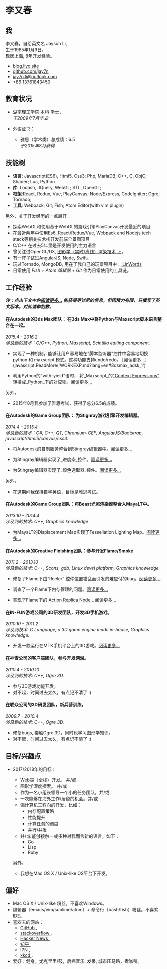# 李又春

## 我
李又春，自给英文名 Jayson Li,  
生于1985年1月9日，  
现居上海,
8年开发经验。

* <a href="http://blog.liyo.site" target="_blank" __> blog.liyo.site </a>
* <a href="http://github.com/jay7n" target="_blank" __> github.com/jay7n </a>
* <a href="email:jay7n.li@outlook.com"> jay7n.li@outlook.com </a>
* <a href="tel:+8613761843450"> +86 13761843450 </a>


## 教育状况
* 湖南理工学院  本科 学士，  
  _于2009年7月毕业_

* 外语证书：
    * 雅思（学术类）总成绩：6.5  
      _于2015年8月获得_


## 技能树
* __语言__: Javascript(ES6), Html5, Css3; Php, MariaDB; C++, C, ObjC; Shader; Lua, Python
* __库__: Lodash, JQuery, WebGL; STL, OpenGL;
* __框架__:React, Redux, Vue, PlayCanvas; Node/Express, CodeIgniter; Ogre; Tornado;
* __工具__: Webpack; Git; Fish; Atom Editor(with vim plugin)

另外，关于开发经历的一点展开：

* 探索WebGL和使用基于WebGL的游戏引擎PlayCanvas开发最近的项目
* 在最近两年中使用Es6, React/Redux/Vue, Webpack and Nodejs tech stack等相关技术栈开发前端全景图项目
* C/C++ 在过去5年里是开发使用的主力语言
* 曾关注过OpenGL/DX, <a href="http://www.cnblogs.com/lookof/category/220911.html" target="_blank" __> 图形学（实时/离线）渲染技术  </a>上。
* 有一阵子试过AngularJS, Node, Swift。
* 玩过Tornado, MongoDB, 用在了我自己的玩票项目中：<a href="https://github.com/jay7n/LinWords" target="_blank" __> LinWords </a>
* 日常使用 _Fish + Atom 编辑器 + Git_ 作为日常使用的工具链。


## 工作经验
___注：点击下文中的[阅读更多...](./) 能获得更详尽的信息，但因精力有限，只撰写了英文版本。对此诚挚抱歉。___

#### 在Autodesk的3ds Max团队： 在3ds Max中将Python与Maxscript脚本语言整合在一起。
_2015.4 - 2016.2_  
_涉及到的技术：C/C++, Python, Maxscript, Scintilla editing component._

* 实现了一种机制，能够让用户容易地在"脚本监听器"控件中容易地切换 python 和 maxscript 模式。这种功能支持undo/redo。
[阅读更多...](javascript:ReadMore('WORKEXP.md?lang=en#3dsmax_adsk_1')

* 利用Python的"with-yield"语句， 将_Maxscript_的["Context Expressions"](http://help.autodesk.com/view/3DSMAX/2016/ENU/?guid=__files_GUID_E672728A_EE15_4197_9EDD_487781167B01_htm) 转换成_Python_下的对应物。[阅读更多...](javascript:ReadMore('WORKEXP.md?lang=en#3dsmax_adsk_2'))

另外，

* 2015年8月我参加了雅思考试，获得了总分6.5的成绩。

#### 在Autodesk的Game Group团队： 为Stignray游戏引擎开发编辑器。
_2014.4 - 2015.4_  
_涉及到的技术：C#, C++, QT, Chromium-CEF, AngularJS/Bootstrap, javascript/html5/canvas/css3._

* 将Autodesk的自制服务整合到Stingray编辑器中。[阅读更多...](javascript:ReadMore('WORKEXP.md?lang=en#stingray_adsk_1'))

* 为Stingray编辑器实现了_进度条_控件。[阅读更多...](javascript:ReadMore('WORKEXP.md?lang=en#stingray_adsk_2'))

* 为Stingray编辑器实现了_颜色选取器_控件。[阅读更多...](javascript:ReadMore('WORKEXP.md?lang=en#stingray_adsk_3'))

另外，

* 在这期间我保持自学英语，目标是雅思考试。

#### 在Autodesk的Game Group团队：将Beast光照渲染器整合入MayaLT中。
_2013.10 - 2014.4_  
_涉及到的技术: C++, Graphics knowledge_

* 为MayaLT的Displacement Map实现了Tessellation Lighting Map。[阅读更多...](javascript:ReadMore('WORKEXP.md?lang=en#beast_adsk'))

#### 在Autodesk的Creative Finishing团队：参与开发Flame/Smoke
_2011.2 - 2013.10_  
_涉及到的技术: C++, Scons, gdb, Linux devel platform, Graphics knowledge_

* 修复了Flame下由“Reeler” 控件位置错乱而引发的难应付的bug。[阅读更多...](javascript:ReadMore('WORKEXP.md?lang=en#flame_adsk_1'))

* 调查了一个Flame下内存管理的问题。[阅读更多...](javascript:ReadMore('WORKEXP.md?lang=en#flame_adsk_2'))

* 实现了Flame下的 <a href="https://knowledge.autodesk.com/search-result/caas/CloudHelp/cloudhelp/2016/ENU/Flame/files/GUID-0E1E86A5-310B-4F1F-A9C1-97E64A896AAB-htm.html" target="_blank" __> Action Replica Node </a>_ [阅读更多...](javascript:ReadMore('WORKEXP.md?lang=en#flame_adsk_3'))

#### 在IN-FUN游戏公司的3D研发团队，开发3D手机游戏。
_2010.10 - 2011.2_  
_涉及到技术: C Language, a 3D game engine made in-house, Graphics knowledge._

* 开发一款运行在MTK手机平台上的3D游戏。[阅读更多...](https://github.com/jay7n/abouthim/blob/master/WORKEXP.md#3d_infun)

#### 在神雪公司的客户端团队，参与开发网游。
_2010.4 - 2010.10_  
_涉及到的技术: C++, Ogre 3D._

* 参与3D游戏功能开发。
* 对不起，时间过去太久，有点记不清了 :(

#### 在联众公司的3D研发团队，新兵营训练。
_2009.7 - 2010.4_  
_涉及到的技术: C++, Ogre 3D._

* 修复bugs, 接触Ogre 3D，同时也学习图形学知识。
* 对不起，时间过去太久，有点记不清了 :(


## 目标/兴趣点
* 2017/2018年的目标：
    * Web端（全栈）开发。 并/或
    * 图形学深度探索。 并/或
    * 作为一名小组长领导一个小的任务团队。并/或
    * 一次能够在海外工作/居留的机会。并/或
    * 偏计算机工程向的开发，比如：
        * 内存配置策略
        * 性能提升
        * 计算任务的调度
        * 并行/并发
    * 并/或 能够接触一或多种对我而言新的语言，如下：
        * Go
        * Lisp
        * Ruby

    另外，
    * 我想在Mac OS X / Unix-like OS平台下开发。


## 偏好
* Mac OS X / Unix-like 粉丝。不喜欢Windows。
* 编辑器（emacs/vim/sublime/atom）+ 命令行（bash/fish）粉丝。不喜欢IDE。
* 喜欢去的网站：
    * <a href="https://github.com/" target="_blank" __> GitHub </a>,
    * <a href="http://stackoverflow.com/" target="_blank" __> stackoverflow </a>,
    * <a href="https://news.ycombinator.com/news" target="_blank" __> Hacker News </a>,
    * <a href="https://www.zhihu.com/" target="_blank" __> 知乎 </a>,
    * <a href="http://ipn.li/" target="_blank" __> IPN </a>,
    * <a href="http://xkcd.com/" target="_blank" __> xkcd </a>.
* 爱好：健身，尤克里里/鼓，后摇音乐, 发呆, 城市压马路，煮咖啡。

